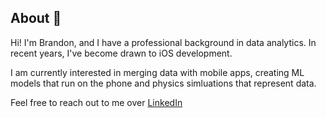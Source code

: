 ## About 👋
Hi!  I'm Brandon, and I have a professional background in data analytics.  In recent years, I've become drawn to iOS development. 

I am currently interested in merging data with mobile apps, creating ML models that run on the phone and physics simluations that represent data.

Feel free to reach out to me over [LinkedIn](https://www.linkedin.com/in/brandon-knox-cs/)

<!--
**bkdevart/bkdevart** is a ✨ _special_ ✨ repository because its `README.md` (this file) appears on your GitHub profile.

Here are some ideas to get you started:

- 🔭 I’m currently working on ...
- 🌱 I’m currently learning ...
- 👯 I’m looking to collaborate on ...
- 🤔 I’m looking for help with ...
- 💬 Ask me about ...
- 📫 How to reach me: ...
- 😄 Pronouns: ...
- ⚡ Fun fact: ...
-->

